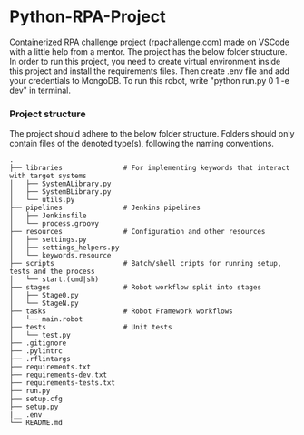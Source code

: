 # Python-RPA-Project
Containerized RPA challenge project (rpachallenge.com) made on VSCode with a little help from a mentor.
The project has the below folder structure. In order to run this project, you need to create virtual environment inside this project and install the requirements files. Then create .env file and add your credentials to MongoDB. To run this robot, write "python run.py 0 1 -e dev" in terminal. 

### Project structure

The project should adhere to the below folder structure. Folders should only contain files of the denoted type(s), following the naming conventions.

    .
    ├── libraries               # For implementing keywords that interact with target systems
    │   ├── SystemALibrary.py
    │   ├── SystemBLibrary.py
    │   └── utils.py
    ├── pipelines               # Jenkins pipelines
    │   ├── Jenkinsfile
    │   └── process.groovy
    ├── resources               # Configuration and other resources
    │   ├── settings.py
    │   ├── settings_helpers.py
    │   └── keywords.resource
    ├── scripts                 # Batch/shell cripts for running setup, tests and the process
    │   └── start.(cmd|sh)
    ├── stages                  # Robot workflow split into stages
    │   ├── Stage0.py
    │   └── StageN.py
    ├── tasks                   # Robot Framework workflows
    │   └── main.robot
    ├── tests                   # Unit tests
    │   └── test.py
    ├── .gitignore
    ├── .pylintrc
    ├── .rflintargs
    ├── requirements.txt
    ├── requirements-dev.txt
    ├── requirements-tests.txt
    ├── run.py
    ├── setup.cfg
    ├── setup.py
    |__ .env
    └── README.md
